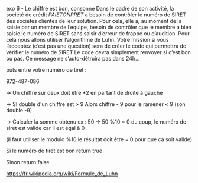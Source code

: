 exo 6 - Le chiffre est bon, consonne
Dans le cadre de son activité, la société de crédit *PAIETONPRET* a besoin de contrôler le numéro de SIRET des sociétés clientes de leur solution.
Pour cela, elle a, au moment de la saisie par un membre de l’équipe, besoin de contrôler que le membre a bien saisie le numéro de SIRET sans saisir d’erreur de frappe ou d’audition.
Pour cela nous allons utiliser l’algorithme de Luhn.
Votre mission si vous l’acceptez (c’est pas une question) sera de  créer le code qui permettra de vérifier le numéro de SIRET
Le code devra simplement renvoyer  si c’est bon ou pas.
Ce message ne s’auto-détruira pas dans 24h...




puts entre votre numéro de tiret :

972-487-086

-> Un chiffre sur deux doit être *2 en partant de droite à gauche

-> SI double d'un chiffre est > 9 
Alors chiffre - 9 pour le ramener < 9 (son double -9)


-> Calculer la somme obtenu ex : 50 
-> 50 %10 = 0 du coup, le numéro de siret est valide car il est égal à 0 

(il faut utiliser le modulo %10 le résultat doit être = 0 pour que ça soit valide)


Si le numéro de tiret est bon
return true

Sinon
return false

https://fr.wikipedia.org/wiki/Formule_de_Luhn
